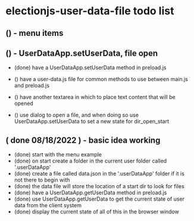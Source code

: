 # electionjs-user-data-file todo list

## () - menu items

## () - UserDataApp.setUserData, file open
* (done) have a UserDataApp.setUserData method in preload.js
* () have a user-data.js file for common methods to use between main.js and preload.js

* () have another textarea in which to place text content that will be opened
* () use dialog to open a file, and when doing so use UserDataApp.setUserData to set a new state for dir\_open\_start

## ( done 08/18/2022 ) - basic idea working
* (done) start with the menu example
* (done) on start create a folder in the current user folder called '.userDataApp'
* (done) create a file called data.json in the '.userDataApp' folder if it is not there to begin with
* (done) the data file will store the location of a start dir to look for files
* (done) have a UserDataApp.getUserData method in preload.js
* (done) use UserDataApp.getUserData to get the current state of user data from the client system
* (done) display the current state of all of this in the browser window